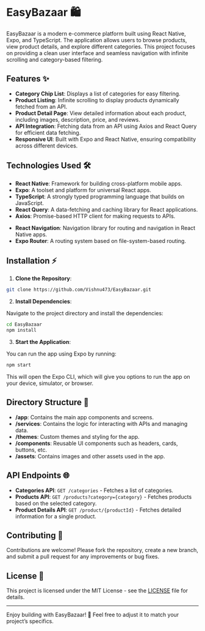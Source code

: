 # EasyBazaar 🛍️

EasyBazaar is a modern e-commerce platform built using React Native, Expo, and TypeScript. The application allows users to browse products, view product details, and explore different categories. This project focuses on providing a clean user interface and seamless navigation with infinite scrolling and category-based filtering.

## Features ✨

- **Category Chip List**: Displays a list of categories for easy filtering.
- **Product Listing**: Infinite scrolling to display products dynamically fetched from an API.
- **Product Detail Page**: View detailed information about each product, including images, description, price, and reviews.
- **API Integration**: Fetching data from an API using Axios and React Query for efficient data fetching.
- **Responsive UI**: Built with Expo and React Native, ensuring compatibility across different devices.

## Technologies Used 🛠️

- **React Native**: Framework for building cross-platform mobile apps.
- **Expo**: A toolset and platform for universal React apps.
- **TypeScript**: A strongly typed programming language that builds on JavaScript.
- **React Query**: A data-fetching and caching library for React applications.
- **Axios**: Promise-based HTTP client for making requests to APIs.
<!--- **Zustand**: State management library for React applications.
- **Tailwind CSS**: A utility-first CSS framework for fast UI development.-->
- **React Navigation**: Navigation library for routing and navigation in React Native apps.
- **Expo Router**: A routing system based on file-system-based routing.

## Installation ⚡

1. **Clone the Repository**:

```bash
git clone https://github.com/Vishnu473/EasyBazaar.git
```

2. **Install Dependencies**:

Navigate to the project directory and install the dependencies:

```bash
cd EasyBazaar
npm install
```

3. **Start the Application**:

You can run the app using Expo by running:

```bash
npm start
```

This will open the Expo CLI, which will give you options to run the app on your device, simulator, or browser.

## Directory Structure 📂

- **/app**: Contains the main app components and screens.
- **/services**: Contains the logic for interacting with APIs and managing data.
- **/themes**: Custom themes and styling for the app.
- **/components**: Reusable UI components such as headers, cards, buttons, etc.
- **/assets**: Contains images and other assets used in the app.

## API Endpoints 🌐

- **Categories API**: `GET /categories` - Fetches a list of categories.
- **Products API**: `GET /products?category={category}` - Fetches products based on the selected category.
- **Product Details API**: `GET /product/{productId}` - Fetches detailed information for a single product.

## Contributing 🤝

Contributions are welcome! Please fork the repository, create a new branch, and submit a pull request for any improvements or bug fixes.

## License 📜

This project is licensed under the MIT License - see the [LICENSE](LICENSE) file for details.

---

Enjoy building with EasyBazaar! 🎉 Feel free to adjust it to match your project’s specifics.
